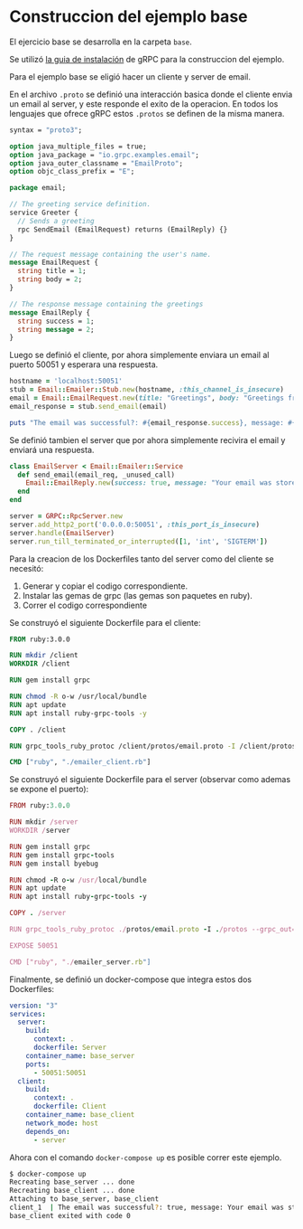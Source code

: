 # Construccion del ejemplo base

El ejercicio base se desarrolla en la carpeta `base`.

Se utilizó [la guia de instalación](https://grpc.io/docs/languages/ruby/quickstart/) de gRPC para la construccion del ejemplo.

Para el ejemplo base se eligió hacer un cliente y server de email.

En el archivo `.proto` se definió una interacción basica donde el cliente envia un email al server, y este responde el exito de la operacion.
En todos los lenguajes que ofrece gRPC estos `.protos` se definen de la misma manera.
```proto
syntax = "proto3";

option java_multiple_files = true;
option java_package = "io.grpc.examples.email";
option java_outer_classname = "EmailProto";
option objc_class_prefix = "E";

package email;

// The greeting service definition.
service Greeter {
  // Sends a greeting
  rpc SendEmail (EmailRequest) returns (EmailReply) {}
}

// The request message containing the user's name.
message EmailRequest {
  string title = 1;
  string body = 2;
}

// The response message containing the greetings
message EmailReply {
  string success = 1;
  string message = 2;
}
``` 

Luego se definió el cliente, por ahora simplemente enviara un email al puerto 50051 y esperara una respuesta.
```ruby
hostname = 'localhost:50051'
stub = Email::Emailer::Stub.new(hostname, :this_channel_is_insecure)
email = Email::EmailRequest.new(title: "Greetings", body: "Greetings from WC champion Argentina.")
email_response = stub.send_email(email)

puts "The email was successful?: #{email_response.success}, message: #{email_response.message}"
```


Se definió tambien el server que por ahora simplemente recivira el email y enviará una respuesta.
```ruby
class EmailServer < Email::Emailer::Service
  def send_email(email_req, _unused_call)
    Email::EmailReply.new(success: true, message: "Your email was store successfully")
  end
end

server = GRPC::RpcServer.new
server.add_http2_port('0.0.0.0:50051', :this_port_is_insecure)
server.handle(EmailServer)
server.run_till_terminated_or_interrupted([1, 'int', 'SIGTERM'])
```

Para la creacion de los Dockerfiles tanto del server como del cliente se necesitó:
1. Generar y copiar el codigo correspondiente.
2. Instalar las gemas de grpc (las gemas son paquetes en ruby).
3. Correr el codigo correspondiente

Se construyó el siguiente Dockerfile para el cliente: 
```dockerfile
FROM ruby:3.0.0

RUN mkdir /client
WORKDIR /client

RUN gem install grpc

RUN chmod -R o-w /usr/local/bundle
RUN apt update
RUN apt install ruby-grpc-tools -y 

COPY . /client

RUN grpc_tools_ruby_protoc /client/protos/email.proto -I /client/protos --grpc_out=lib --ruby_out=lib

CMD ["ruby", "./emailer_client.rb"] 
```

Se construyó el siguiente Dockerfile para el server (observar como ademas se expone el puerto): 
```ruby
FROM ruby:3.0.0

RUN mkdir /server
WORKDIR /server

RUN gem install grpc
RUN gem install grpc-tools
RUN gem install byebug

RUN chmod -R o-w /usr/local/bundle
RUN apt update
RUN apt install ruby-grpc-tools -y 

COPY . /server

RUN grpc_tools_ruby_protoc ./protos/email.proto -I ./protos --grpc_out=lib --ruby_out=lib

EXPOSE 50051

CMD ["ruby", "./emailer_server.rb"] 
```

Finalmente, se definió un docker-compose que integra estos dos Dockerfiles:
```yml
version: "3"
services:
  server:
    build:
      context: .
      dockerfile: Server
    container_name: base_server
    ports:
      - 50051:50051
  client:
    build:
      context: .
      dockerfile: Client
    container_name: base_client
    network_mode: host
    depends_on: 
      - server
```

Ahora con el comando `docker-compose up` es posible correr este ejemplo.

```sh
$ docker-compose up
Recreating base_server ... done
Recreating base_client ... done
Attaching to base_server, base_client
client_1  | The email was successful?: true, message: Your email was store successfully
base_client exited with code 0
```